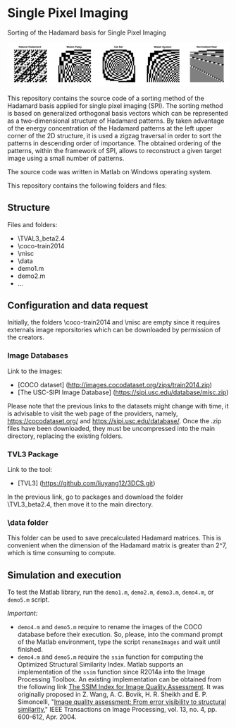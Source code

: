 # Single Pixel Imaging
Sorting of the Hadamard basis for Single Pixel Imaging



![This is an image](/HadamardMatrices.png)



This repository contains the source code of a sorting method of the Hadamard basis applied for single pixel imaging (SPI). The sorting method is based on generalized orthogonal basis vectors which can be represented as a two-dimensional structure of Hadamard patterns. By taken advantage of the energy concentration of the Hadamard patterns at the left upper corner of the 2D structure, it is used a zigzag traversal in order to sort the patterns in descending order of importance. The obtained ordering of the patterns, within the framework of SPI, allows to reconstruct a given target image using a small number of patterns.

The source code was written in Matlab on Windows operating system.

This repository contains the following folders and files:

## Structure
Files and folders:
- \TVAL3_beta2.4
- \coco-train2014
- \misc
- \data
- demo1.m
- demo2.m
- ...

## Configuration and data request

Initially, the folders \coco-train2014 and \misc are empty since it requires externals image reporsitories which can be downloaded by permission of the creators.

### Image Databases
Link to the images:
* [COCO dataset] (http://images.cocodataset.org/zips/train2014.zip)
* [The USC-SIPI Image Database] (https://sipi.usc.edu/database/misc.zip)

Please note that the previous links to the datasets might change with time, it is advisable to visit the web page of the providers, namely,  https://cocodataset.org/ and
https://sipi.usc.edu/database/. Once the .zip files have been downloaded, they must be uncompressed into the main directory, replacing the existing folders.



### TVL3 Package
Link to the tool:
* [TVL3] (https://github.com/liuyang12/3DCS.git)

In the previous link, go to packages and download the folder \TVL3_beta2.4, then move it to the main directory.

### \data folder

This folder can be used to save precalculated Hadamard matrices. This is convenient when the dimension of the Hadamard matrix is greater than 2^7, which is time consuming to compute.


## Simulation and execution

To test the Matlab library, run the `demo1.m`, `demo2.m`, `demo3.m`, `demo4.m`, or `demo5.m` script.


_Important:_ 
- `demo4.m` and  `demo5.m` require to rename the images of the COCO database before their execution. So, please, into the command prompt of the Matlab environment, type the script `renameImages` and wait until finished.
- `demo4.m` and  `demo5.m` require the `ssim` function for computing the Optimized Structural Similarity Index. Matlab supports an implementation of the `ssim` function since R2014a into the Image Processing Toolbox. An existing implementation can be obtained from the following link [The SSIM Index for Image Quality Assessment](https://ece.uwaterloo.ca/~z70wang/research/ssim/). It was originally proposed in Z. Wang, A. C. Bovik, H. R. Sheikh and E. P. Simoncelli, "[Image quality assessment: From error visibility to structural similarity](https://doi.org/10.1109/TIP.2003.819861)," IEEE Transactions on Image Processing, vol. 13, no. 4, pp. 600-612, Apr. 2004.
